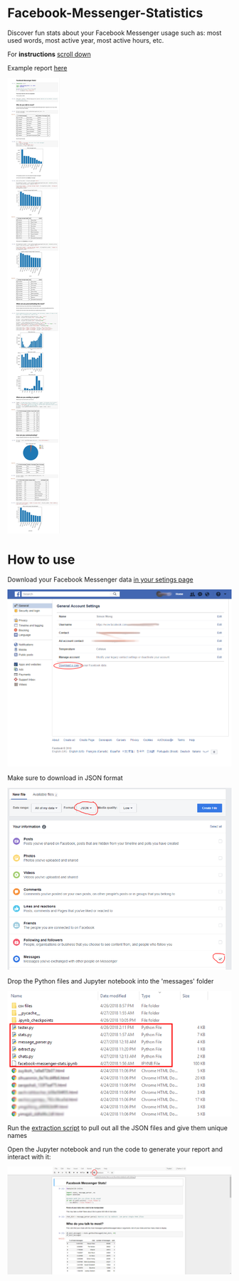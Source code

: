# Facebook-Messenger-Statistics
Discover fun stats about your Facebook Messenger usage such as: most used words, most active year, most active hours, etc.

For **instructions** [scroll down](#how-to-use)

Example report [here](report/facebook-messenger-stats.md)

![report](pictures/screenshot.png)

# How to use

Download your Facebook Messenger data [in your setings page](https://www.facebook.com/settings)

![facebook settings](pictures/download.png)

Make sure to download in JSON format

![download](pictures/download_page.PNG)

Drop the Python files and Jupyter notebook into the 'messages' folder 

![folder](pictures/folder.png)


Run the [extraction script](extract.py) to pull out all the JSON files and give them unique names

Open the Jupyter notebook and run the code to generate your report and interact with it:

![run](pictures/run.png)

